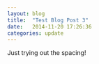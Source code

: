 ```yaml
---
layout: blog
title:  "Test Blog Post 3"
date:   2014-11-20 17:26:36
categories: update
---
```


Just trying out the spacing!
